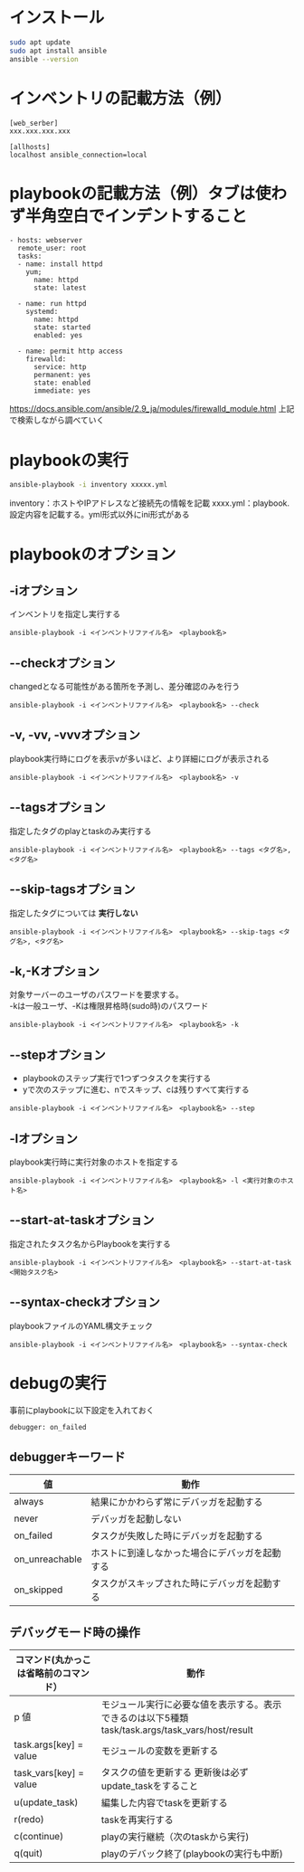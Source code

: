 # インストール
```bash
sudo apt update
sudo apt install ansible
ansible --version
```

# インベントリの記載方法（例）
```
[web_serber]
xxx.xxx.xxx.xxx

[allhosts]
localhost ansible_connection=local
```

# playbookの記載方法（例）**タブは使わず半角空白でインデントすること**
```
- hosts: webserver
  remote_user: root
  tasks:
  - name: install httpd
    yum;
      name: httpd
      state: latest

  - name: run httpd
    systemd:
      name: httpd
      state: started
      enabled: yes
  
  - name: permit http access
    firewalld:
      service: http
      permanent: yes
      state: enabled
      immediate: yes
```

https://docs.ansible.com/ansible/2.9_ja/modules/firewalld_module.html
上記で検索しながら調べていく

# playbookの実行
```bash
ansible-playbook -i inventory xxxxx.yml
```

inventory：ホストやIPアドレスなど接続先の情報を記載
xxxx.yml：playbook.設定内容を記載する。yml形式以外にini形式がある


# playbookのオプション
## -iオプション
インベントリを指定し実行する  
```
ansible-playbook -i <インベントリファイル名>　<playbook名>
```

## --checkオプション  
changedとなる可能性がある箇所を予測し、差分確認のみを行う
```
ansible-playbook -i <インベントリファイル名>　<playbook名> --check
```

## -v, -vv, -vvvオプション
playbook実行時にログを表示vが多いほど、より詳細にログが表示される  
```
ansible-playbook -i <インベントリファイル名>　<playbook名> -v
```

## --tagsオプション
指定したタグのplayとtaskのみ実行する  
```
ansible-playbook -i <インベントリファイル名>　<playbook名> --tags <タグ名>, <タグ名>
```

## --skip-tagsオプション
指定したタグについては
**実行しない**
```
ansible-playbook -i <インベントリファイル名>　<playbook名> --skip-tags <タグ名>, <タグ名>
```

## -k,-Kオプション
対象サーバーのユーザのパスワードを要求する。  
-kは一般ユーザ、-Kは権限昇格時(sudo時)のパスワード  
```
ansible-playbook -i <インベントリファイル名>　<playbook名> -k
```

## --stepオプション
- playbookのステップ実行で1つずつタスクを実行する
- yで次のステップに進む、nでスキップ、cは残りすべて実行する
```
ansible-playbook -i <インベントリファイル名>　<playbook名> --step
```

## -lオプション
playbook実行時に実行対象のホストを指定する
```
ansible-playbook -i <インベントリファイル名>　<playbook名> -l <実行対象のホスト名>
```

## --start-at-taskオプション
指定されたタスク名からPlaybookを実行する  
```
ansible-playbook -i <インベントリファイル名>　<playbook名> --start-at-task <開始タスク名>
```

## --syntax-checkオプション
playbookファイルのYAML構文チェック  
```
ansible-playbook -i <インベントリファイル名>　<playbook名> --syntax-check
```

# debugの実行
事前にplaybookに以下設定を入れておく
```
debugger: on_failed
```

## debuggerキーワード
|値|動作|
----|----
|always|結果にかかわらず常にデバッガを起動する|
|never|デバッガを起動しない|
|on_failed|タスクが失敗した時にデバッガを起動する|
|on_unreachable|ホストに到達しなかった場合にデバッガを起動する|
|on_skipped|タスクがスキップされた時にデバッガを起動する|

## デバッグモード時の操作

|コマンド(丸かっこは省略前のコマンド）|動作|
----|----
|p 値|モジュール実行に必要な値を表示する。表示できるのは以下5種類task/task.args/task_vars/host/result|
|task.args[key] = value|モジュールの変数を更新する|
|task_vars[key] = value|タスクの値を更新する  更新後は必ずupdate_taskをすること|
|u(update_task)|編集した内容でtaskを更新する|
|r(redo)|taskを再実行する|
|c(continue)|playの実行継続（次のtaskから実行)|
|q(quit)|playのデバック終了(playbookの実行も中断)|

